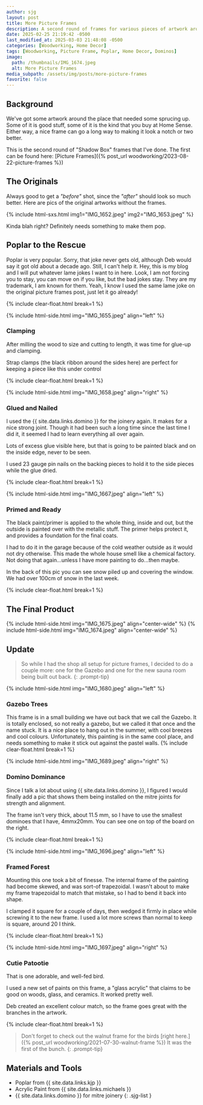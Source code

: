 ```yaml
---
author: sjg
layout: post
title: More Picture Frames
description: A second round of frames for various pieces of artwork around the house
date: 2025-02-25 21:19:42 -0500
last_modified_at: 2025-03-03 21:48:08 -0500
categories: [Woodworking, Home Decor]
tags: [Woodworking, Picture Frame, Poplar, Home Decor, Dominos]
image:
  path: /thumbnails/IMG_1674.jpeg
  alt: More Picture Frames
media_subpath: /assets/img/posts/more-picture-frames
favorite: false
---
```

## Background
We've got some artwork around the place that needed some sprucing up.  Some of it is good stuff, some of it is the kind that you buy at Home Sense.  Either way, a nice frame can go a long way to making it look a notch or two better.

This is the second round of "Shadow Box" frames that I've done.  The first can be found here: [Picture Frames]({% post_url woodworking/2023-08-22-picture-frames %})

## The Originals

Always good to get a _"before"_ shot, since the _"after"_ should look so much better.  Here are pics of the original artworks without the frames.

{% include html-sxs.html img1="IMG_1652.jpeg" img2="IMG_1653.jpeg" %}

Kinda blah right?  Definitely needs something to make them pop.

## Poplar to the Rescue

Poplar is very popular.  Sorry, that joke never gets old, although Deb would say it got old about a decade ago.  Still, I can't help it.  Hey, this is my blog and I will put whatever lame jokes I want to in here.  Look, I am not forcing you to stay, you can move on if you like, but the bad jokes stay.  They are my trademark, I am known for them.  Yeah, I know I used the same lame joke on the original picture frames post, just let it go already!

{% include clear-float.html break=1 %}

{% include html-side.html img="IMG_1655.jpeg" align="left" %}

### Clamping

After milling the wood to size and cutting to length, it was time for glue-up and clamping.

Strap clamps (the black ribbon around the sides here) are perfect for keeping a piece like this under control

{% include clear-float.html break=1 %}

{% include html-side.html img="IMG_1658.jpeg" align="right" %}

### Glued and Nailed

I used the {{ site.data.links.domino }} for the joinery again.  It makes for a nice strong joint.  Though it had been such a long time since the last time I did it, it seemed I had to learn everything all over again.

Lots of excess glue visible here, but that is going to be painted black and on the inside edge, never to be seen.

I used 23 gauge pin nails on the backing pieces to hold it to the side pieces while the glue dried. 

{% include clear-float.html break=1 %}

{% include html-side.html img="IMG_1667.jpeg" align="left" %}

### Primed and Ready

The black paint/primer is applied to the whole thing, inside and out, but the outside is painted over with the metallic stuff.  The primer helps protect it, and provides a foundation for the final coats.

I had to do it in the garage because of the cold weather outside as it would not dry otherwise.  This made the whole house smell like a chemical factory.  Not doing that again...unless I have more painting to do...then maybe.

In the back of this pic you can see snow piled up and covering the window.  We had over 100cm of snow in the last week.

{% include clear-float.html break=1 %}

## The Final Product

{% include html-side.html img="IMG_1675.jpeg" align="center-wide" %}
{% include html-side.html img="IMG_1674.jpeg" align="center-wide" %}

## Update

> So while I had the shop all setup for picture frames, I decided to do a couple more: one for the Gazebo and one for the new sauna room being built out back.
{: .prompt-tip}

{% include html-side.html img="IMG_1680.jpeg" align="left" %}
### Gazebo Trees

This frame is in a small building we have out back that we call the Gazebo.  It is totally enclosed, so not really a gazebo, but we called it that once and the name stuck.  It is a nice place to hang out in the summer, with cool breezes and cool colours.  Unfortunately, this painting is in the same cool place, and needs something to make it stick out against the pastel walls.
{% include clear-float.html break=1 %}

{% include html-side.html img="IMG_1689.jpeg" align="right" %}
### Domino Dominance

Since I talk a lot about using {{ site.data.links.domino }}, I figured I would finally add a pic that shows them being installed on the mitre joints for strength and alignment. 

The frame isn't very thick, about 11.5 mm, so I have to use the smallest dominoes that I have, 4mmx20mm.  You can see one on top of the board on the right. 

{% include clear-float.html break=1 %}

{% include html-side.html img="IMG_1696.jpeg" align="left" %}
### Framed Forest

Mounting this one took a bit of finesse.  The internal frame of the painting had become skewed, and was sort-of trapezoidal.  I wasn't about to make my frame trapezoidal to match that mistake, so I had to bend it back into shape.  

I clamped it square for a couple of days, then wedged it firmly in place while screwing it to the new frame.  I used a lot more screws than normal to keep is square, around 20 I think.

{% include clear-float.html break=1 %}


{% include html-side.html img="IMG_1697.jpeg" align="right" %}
### Cutie Patootie

That is one adorable, and well-fed bird.

I used a new set of paints on this frame, a "glass acrylic" that claims to be good on woods, glass, and ceramics.  It worked pretty well. 

Deb created an excellent colour match, so the frame goes great with the branches in the artwork.

{% include clear-float.html break=1 %}

> Don't forget to check out the walnut frame for the birds [right here.]({% post_url woodworking/2021-07-30-walnut-frame %})  It was the first of the bunch.
{: .prompt-tip}

## Materials and Tools

- Poplar from {{ site.data.links.kjp }}
- Acrylic Paint from {{ site.data.links.michaels }}
- {{ site.data.links.domino }} for mitre joinery
{: .sjg-list }
